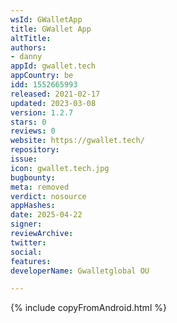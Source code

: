 ```yaml
---
wsId: GWalletApp
title: GWallet App
altTitle: 
authors:
- danny
appId: gwallet.tech
appCountry: be
idd: 1552665993
released: 2021-02-17
updated: 2023-03-08
version: 1.2.7
stars: 0
reviews: 0
website: https://gwallet.tech/
repository: 
issue: 
icon: gwallet.tech.jpg
bugbounty: 
meta: removed
verdict: nosource
appHashes: 
date: 2025-04-22
signer: 
reviewArchive: 
twitter: 
social: 
features: 
developerName: Gwalletglobal OU

---
```


{% include copyFromAndroid.html %}
